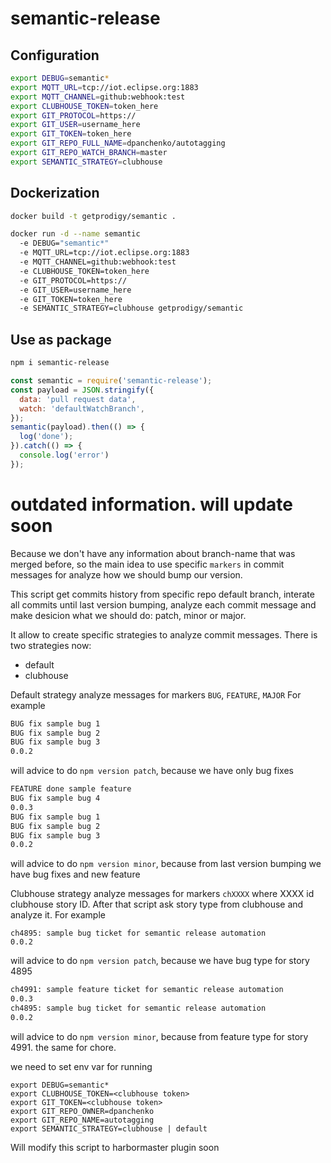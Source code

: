 # semantic-release


## Configuration
``` bash
export DEBUG=semantic*
export MQTT_URL=tcp://iot.eclipse.org:1883
export MQTT_CHANNEL=github:webhook:test
export CLUBHOUSE_TOKEN=token_here
export GIT_PROTOCOL=https://
export GIT_USER=username_here
export GIT_TOKEN=token_here
export GIT_REPO_FULL_NAME=dpanchenko/autotagging
export GIT_REPO_WATCH_BRANCH=master
export SEMANTIC_STRATEGY=clubhouse
```

## Dockerization

``` bash
docker build -t getprodigy/semantic .
```

``` bash
docker run -d --name semantic
  -e DEBUG="semantic*"
  -e MQTT_URL=tcp://iot.eclipse.org:1883
  -e MQTT_CHANNEL=github:webhook:test
  -e CLUBHOUSE_TOKEN=token_here
  -e GIT_PROTOCOL=https://
  -e GIT_USER=username_here
  -e GIT_TOKEN=token_here
  -e SEMANTIC_STRATEGY=clubhouse getprodigy/semantic
```

## Use as package

``` bash
npm i semantic-release
```

``` javascript
const semantic = require('semantic-release');
const payload = JSON.stringify({
  data: 'pull request data',
  watch: 'defaultWatchBranch',
});
semantic(payload).then(() => {
  log('done');
}).catch(() => {
  console.log('error')
});
```

# outdated information. will update soon

Because we don't have any information about branch-name that was merged before, so the main idea to use specific `markers` in commit messages for analyze how we should bump our version.

This script get commits history from specific repo default branch, interate all commits until last version bumping, analyze each commit message and make desicion what we should do: patch, minor or major.

It allow to create specific strategies to analyze commit messages. There is two strategies now:
- default
- clubhouse

Default strategy analyze messages for markers `BUG`, `FEATURE`, `MAJOR`
For example
``` bash
BUG fix sample bug 1
BUG fix sample bug 2
BUG fix sample bug 3
0.0.2
```
will advice to do `npm version patch`, because we have only bug fixes

``` bash
FEATURE done sample feature
BUG fix sample bug 4
0.0.3
BUG fix sample bug 1
BUG fix sample bug 2
BUG fix sample bug 3
0.0.2
```
will advice to do `npm version minor`, because from last version bumping we have bug fixes and new feature

Clubhouse strategy analyze messages for markers `chXXXX` where XXXX id clubhouse story ID. After that script ask story type from clubhouse and analyze it.
For example
```
ch4895: sample bug ticket for semantic release automation
0.0.2
```
will advice to do `npm version patch`, because we have bug type for story 4895

``` bash
ch4991: sample feature ticket for semantic release automation
0.0.3
ch4895: sample bug ticket for semantic release automation
0.0.2
```
will advice to do `npm version minor`, because from feature type for story 4991. the same for chore.

we need to set env var for running
```
export DEBUG=semantic*
export CLUBHOUSE_TOKEN=<clubhouse token>
export GIT_TOKEN=<clubhouse token>
export GIT_REPO_OWNER=dpanchenko
export GIT_REPO_NAME=autotagging
export SEMANTIC_STRATEGY=clubhouse | default
```

Will modify this script to harbormaster plugin soon
